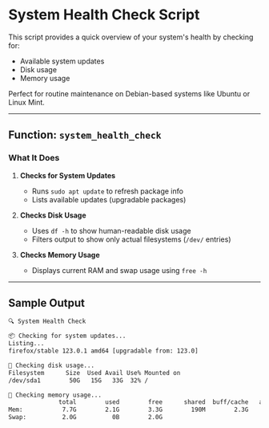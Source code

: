 # System Health Check Script

This script provides a quick overview of your system's health by checking for:

- Available system updates
- Disk usage
- Memory usage

Perfect for routine maintenance on Debian-based systems like Ubuntu or Linux Mint.

---

## Function: `system_health_check`

### What It Does

1. **Checks for System Updates**
   - Runs `sudo apt update` to refresh package info
   - Lists available updates (upgradable packages)

2. **Checks Disk Usage**
   - Uses `df -h` to show human-readable disk usage
   - Filters output to show only actual filesystems (`/dev/` entries)

3. **Checks Memory Usage**
   - Displays current RAM and swap usage using `free -h`

---

## Sample Output

```bash
🔍 System Health Check

📦 Checking for system updates...
Listing...
firefox/stable 123.0.1 amd64 [upgradable from: 123.0]

💾 Checking disk usage...
Filesystem      Size  Used Avail Use% Mounted on
/dev/sda1        50G   15G   33G  32% /

🧠 Checking memory usage...
              total        used        free      shared  buff/cache   available
Mem:           7.7G        2.1G        3.3G        190M        2.3G        5.0G
Swap:          2.0G          0B        2.0G
